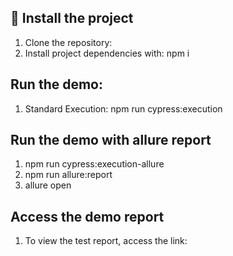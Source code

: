 ## 🚀 Install the project

1. Clone the repository: 
2. Install project dependencies with: npm i

## Run the demo:

1. Standard Execution: npm run cypress:execution

## Run the demo with allure report

   1. npm run cypress:execution-allure
   2. npm run allure:report
   3. allure open

## Access the demo report

1. To view the test report, access the link: 
